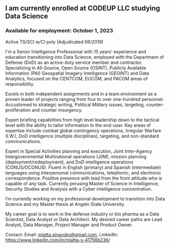 ## I am currently enrolled at CODEUP LLC studying Data Science


### Available for employment: October 1, 2023 
Active TS/SCI w/CI poly (Adjudicated 06/2019)



I'm a Senior Intelligence Professional with 15 years’ experience and education transitioning into Data Science, employed with the Department of Defense (DoD) as an active-duty service member and contractor. 
Specializing in All-Source, Open Source (OSINT), Publicly Available Information (PAI) Geospatial Imagery Intelligence (GEOINT) and Data Analytics, focused on the CENTCOM, EUCOM, and PACOM areas of responsibility. 

Excels in both independent assignments and in a team environment as a proven leader of projects ranging from four to over one-hundred personnel. Accustomed to strategic writing, Political Military issues, targeting, counter-proliferation and counter insurgency.

Expert briefing capabilities from high level leadership down to the tactical level with the ability to tailor information to the end-user. Key areas of expertise include combat global contingency operations, Irregular Warfare (I.W.), DoD intelligence (multiple disciplines), targeting, and non-standard communications. 

Expert in Special Activities planning and execution, Joint Inter-Agency Intergovernmental Multinational operations (JIIM), mission planning (deployment/redeployment), and DoD intelligence operations (CONUS/OCONUS). Fluent in English (primary) and Spanish (intermediate) languages using interpersonal communications, telephonic, and electronic correspondence. Positive presence with lead from the front attitude who is capable of any task. Currently perusing Master of Science in Intelligence, Security Studies and Analysis with a Cyber intelligence concentration.

I’m currently working on my professional development to transition into Data Science and my Master thesis at Angelo State University.

My career goal is to work in the defense industry or bio pharma as a Data Scientist, Data Analyst or Data Architect. My desired career paths are Lead Analyst, Data Manager, Project Manager and Product Owner.


Contact: Email: miatta.sinayoko@gmail.com, LinkedIn: https://www.linkedin.com/in/miatta-s-41756b236/ 


